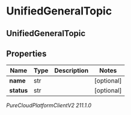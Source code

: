 # UnifiedGeneralTopic

## UnifiedGeneralTopic

## Properties

|Name | Type | Description | Notes|
|------------ | ------------- | ------------- | -------------|
| **name** | str |  | [optional] |
| **status** | str |  | [optional] |



_PureCloudPlatformClientV2 211.1.0_
